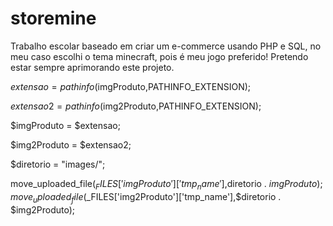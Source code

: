 # storemine
Trabalho escolar baseado em criar um e-commerce usando PHP e SQL, no meu caso escolhi o tema minecraft, pois é meu jogo preferido! Pretendo estar sempre aprimorando este projeto.

$extensao = pathinfo($imgProduto,PATHINFO_EXTENSION);

$extensao2 = pathinfo($img2Produto,PATHINFO_EXTENSION);

$imgProduto = $extensao;

$img2Produto = $extensao2;

$diretorio = "images/";

move_uploaded_file($_FILES['imgProduto']['tmp_name'],$diretorio . $imgProduto);
move_uploaded_file($_FILES['img2Produto']['tmp_name'],$diretorio . $img2Produto);